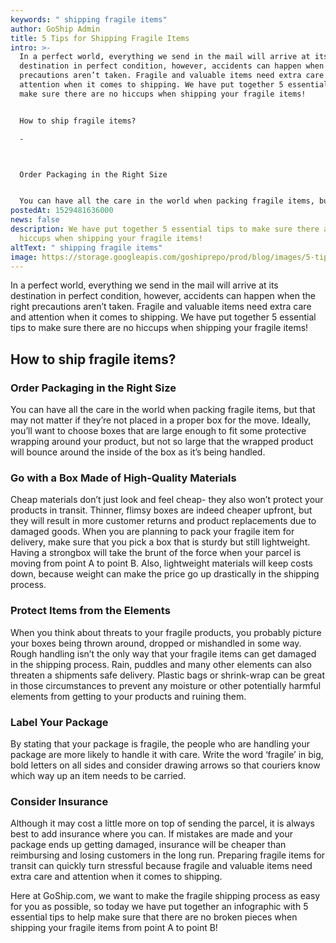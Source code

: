 ```yaml
---
keywords: " shipping fragile items"
author: GoShip Admin
title: 5 Tips for Shipping Fragile Items
intro: >-
  In a perfect world, everything we send in the mail will arrive at its
  destination in perfect condition, however, accidents can happen when the right
  precautions aren’t taken. Fragile and valuable items need extra care and
  attention when it comes to shipping. We have put together 5 essential tips to
  make sure there are no hiccups when shipping your fragile items! 


  How to ship fragile items?

  -



  Order Packaging in the Right Size


  You can have all the care in the world when packing fragile items, but that may
postedAt: 1529481636000
news: false
description: We have put together 5 essential tips to make sure there are no
  hiccups when shipping your fragile items!
altText: " shipping fragile items"
image: https://storage.googleapis.com/goshiprepo/prod/blog/images/5-tips-shipping-fragile-items.jpg
---
```

In a perfect world, everything we send in the mail will arrive at its destination in perfect condition, however, accidents can happen when the right precautions aren’t taken. Fragile and valuable items need extra care and attention when it comes to shipping. We have put together 5 essential tips to make sure there are no hiccups when shipping your fragile items!

## How to ship fragile items?

### **Order Packaging in the Right Size**

You can have all the care in the world when packing fragile items, but that may not matter if they’re not placed in a proper box for the move. Ideally, you’ll want to choose boxes that are large enough to fit some protective wrapping around your product, but not so large that the wrapped product will bounce around the inside of the box as it’s being handled.

### **Go with a Box Made of High-Quality Materials**

Cheap materials don’t just look and feel cheap- they also won’t protect your products in transit. Thinner, flimsy boxes are indeed cheaper upfront, but they will result in more customer returns and product replacements due to damaged goods. When you are planning to pack your fragile item for delivery, make sure that you pick a box that is sturdy but still lightweight. Having a strongbox will take the brunt of the force when your parcel is moving from point A to point B. Also, lightweight materials will keep costs down, because weight can make the price go up drastically in the shipping process.

### **Protect Items from the Elements**

When you think about threats to your fragile products, you probably picture your boxes being thrown around, dropped or mishandled in some way. Rough handling isn’t the only way that your fragile items can get damaged in the shipping process. Rain, puddles and many other elements can also threaten a shipments safe delivery. Plastic bags or shrink-wrap can be great in those circumstances to prevent any moisture or other potentially harmful elements from getting to your products and ruining them.

### **Label Your Package**

By stating that your package is fragile, the people who are handling your package are more likely to handle it with care. Write the word ‘fragile’ in big, bold letters on all sides and consider drawing arrows so that couriers know which way up an item needs to be carried.

### **Consider Insurance**

Although it may cost a little more on top of sending the parcel, it is always best to add insurance where you can. If mistakes are made and your package ends up getting damaged, insurance will be cheaper than reimbursing and losing customers in the long run. Preparing fragile items for transit can quickly turn stressful because fragile and valuable items need extra care and attention when it comes to shipping. 

Here at GoShip.com, we want to make the fragile shipping process as easy for you as possible, so today we have put together an infographic with 5 essential tips to help make sure that there are no broken pieces when shipping your fragile items from point A to point B!